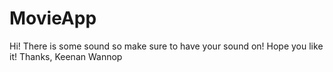 # MovieApp
Hi! There is some sound so make sure to have your sound on!
Hope you like it!
Thanks,
Keenan Wannop
